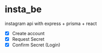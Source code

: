 # insta_be
instagram api with express + prisma + react

- [x] Create account
- [x] Request Secret
- [x] Confirm Secret (Login)